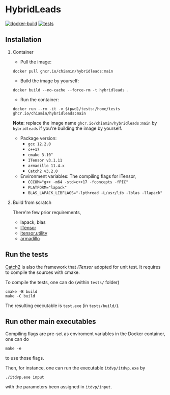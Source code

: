 # HybridLeads
[![docker-build](https://github.com/tanlin2013/HybridLeads/actions/workflows/build.yml/badge.svg)](https://github.com/tanlin2013/HybridLeads/actions/workflows/build.yml)
[![tests](https://github.com/tanlin2013/HybridLeads/actions/workflows/tests.yml/badge.svg)](https://github.com/tanlin2013/HybridLeads/actions/workflows/tests.yml)

Installation
------------

1. Container

    * Pull the image:
    ```
    docker pull ghcr.io/chiamin/hybridleads:main
    ```
    * Build the image by yourself:
    ```
    docker build --no-cache --force-rm -t hybridleads .
    ```
    * Run the container:
    ```
    docker run --rm -it -v $(pwd)/tests:/home/tests ghcr.io/chiamin/hybridleads:main
    ```
    **Note**: replace the image name `ghcr.io/chiamin/hybridleads:main` by `hybridleads` if you're building the image by yourself.
    * Package version:
      * `gcc 12.2.0`
      * `c++17`
      * `cmake 3.10^`
      * `ITensor v3.1.11`
      * `armadillo 11.4.x`
      * `Catch2 v3.2.0`
    * Environment variables:
      The compiling flags for ITensor,
      * `CCCOM="g++ -m64 -std=c++17 -fconcepts -fPIC"`
      * `PLATFORM="lapack"`
      * `BLAS_LAPACK_LIBFLAGS="-lpthread -L/usr/lib -lblas -llapack"`

2. Build from scratch

    There're few prior requirements,
    * lapack, blas
    * [ITensor](https://itensor.org/)
    * [itensor.utility](https://github.com/chiamin/itensor.utility)
    * [armadillo](https://arma.sourceforge.net/)


Run the tests
-------------
[Catch2](https://github.com/catchorg/Catch2) is also the framework that *ITensor* adopted for unit test. It requires to compile the sources with cmake.

To compile the tests, one can do (within ```tests/``` folder)

```
cmake -B build
make -C build
```

The resulting executable is ```test.exe``` (in ```tests/build/```).


Run other main executables
--------------------------

Compiling flags are pre-set as enviroment variables in the Docker container, one can do
```
make -e
```
to use those flags.

Then, for instance, one can run the executable ```itdvp/itdvp.exe``` by
```
./itdvp.exe input
```
with the parameters been assigned in ```itdvp/input```.
